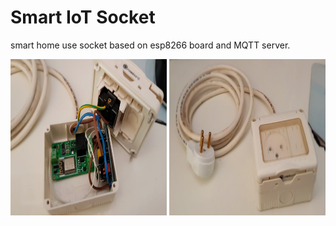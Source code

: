 # Smart IoT Socket
smart home use socket based on esp8266 board and MQTT server.

<img src = "socket2.jpg" width = "250" height = "250"> <img src = "socket1.jpg" width = "250" height = "250">
